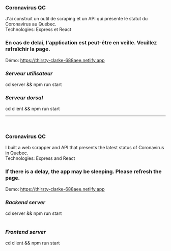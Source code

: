 ### Coronavirus QC

J'ai construit un outil de scraping et un API qui présente le statut du Coronavirus au Québec.<br>
Technologies: Express et React<br> 

### En cas de delai, l'application est peut-être en veille. Veuillez rafraîchir la page.

Démo: https://thirsty-clarke-688aee.netlify.app


### _Serveur utilisateur_
cd server && npm run start
<br>
### _Serveur dorsal_
cd client && npm run start 


------------------------------------------------------------------
<br>

### Coronavirus QC
I built a web scrapper and API that presents the latest status of Coronavirus in Quebec.<br>
Technologies: Express and React <br>

### If there is a delay, the app may be sleeping. Please refresh the page.

Demo: https://thirsty-clarke-688aee.netlify.app

### _Backend server_
cd server && npm run start  <br />
<br>

### _Frontend server_
cd client && npm run start 

